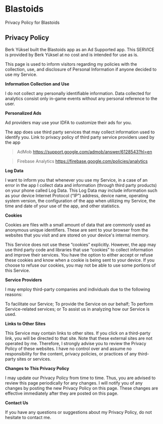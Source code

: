 # Blastoids
Privacy Policy for Blastoids

## Privacy Policy

Berk Yüksel built the Blastoids app as an Ad Supported app. This SERVICE is provided by Berk Yüksel at no cost and is intended for use as is.

This page is used to inform visitors regarding my policies with the collection, use, and disclosure of Personal Information if anyone decided to use my Service.

**Information Collection and Use**

I do not collect any personally identifiable information. Data collected for analytics consist only in-game events without any personal reference to the user. 

**Personalized Ads**

Ad providers may use your IDFA to customize their ads for you.

The app does use third party services that may collect information used to identify you.
Link to privacy policy of third party service providers used by the app

> AdMob
 https://support.google.com/admob/answer/6128543?hl=en

> Firebase Analytics
https://firebase.google.com/policies/analytics

**Log Data**

I want to inform you that whenever you use my Service, in a case of an error in the app I collect data and information (through third party products) on your phone called Log Data. This Log Data may include information such as your device Internet Protocol (“IP”) address, device name, operating system version, the configuration of the app when utilizing my Service, the time and date of your use of the app, and other statistics.

**Cookies**

Cookies are files with a small amount of data that are commonly used as anonymous unique identifiers. These are sent to your browser from the websites that you visit and are stored on your device's internal memory.

This Service does not use these “cookies” explicitly. However, the app may use third party code and libraries that use “cookies” to collect information and improve their services. You have the option to either accept or refuse these cookies and know when a cookie is being sent to your device. If you choose to refuse our cookies, you may not be able to use some portions of this Service.

**Service Providers**

I may employ third-party companies and individuals due to the following reasons:

To facilitate our Service;
To provide the Service on our behalf;
To perform Service-related services; or
To assist us in analyzing how our Service is used.

**Links to Other Sites**

This Service may contain links to other sites. If you click on a third-party link, you will be directed to that site. Note that these external sites are not operated by me. Therefore, I strongly advise you to review the Privacy Policy of these websites. I have no control over and assume no responsibility for the content, privacy policies, or practices of any third-party sites or services.

**Changes to This Privacy Policy**

I may update our Privacy Policy from time to time. Thus, you are advised to review this page periodically for any changes. I will notify you of any changes by posting the new Privacy Policy on this page. These changes are effective immediately after they are posted on this page.

**Contact Us**

If you have any questions or suggestions about my Privacy Policy, do not hesitate to contact me.
